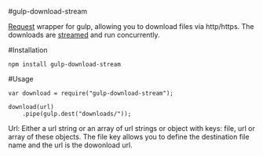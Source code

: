 #gulp-download-stream

[Request](https://github.com/mikeal/request) wrapper for gulp, allowing you to download files via http/https. The downloads are [streamed](streamed) and run concurrently.

#Installation

	npm install gulp-download-stream
	
#Usage

	var download = require("gulp-download-stream");
	
	download(url)
		.pipe(gulp.dest("downloads/"));
		
Url: Either a url string or an array of url strings or object with keys: file, url or array of these objects. The file key allows you to define the destination file name and the url is the dowonload url.

